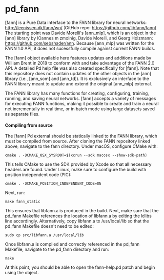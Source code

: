# pd_fann

[fann] is a Pure Data interface to the FANN library for neural networks: http://leenissen.dk/fann/wp/ (GitHub repo: https://github.com/libfann/fann). The starting point was Davide Morelli's [ann_mlp], which is an object in the [ann] library by IOannes m zmolnig, Davide Morelli, and Georg Holzmann: https://github.com/sebshader/ann. Because [ann_mlp] was written for the FANN 1.0 API, it does not sucessfully compile against current FANN builds.

The [fann] object available here features updates and additions made by William Brent in 2018 to conform with and take advantage of the FANN 2.0 API. A detailed Pd help file was also created specifically for [fann]. Note that this repository does not contain updates of the other objects in the [ann] library (i.e., [ann_som] and [ann_td]). It is exclusively an interface to the FANN library meant to update and extend the original [ann_mlp] external.

The FANN library has many functions for creating, configuring, training, running, and saving neural networks. [fann] accepts a variety of messages for executing FANN functions, making it possible to create and train a neural net incrementally in real time, or in batch mode using large datasets saved as separate files.

#### Compiling from source

The [fann] Pd external should be statically linked to the FANN library, which must be compiled from source. After cloning the FANN repository linked above, navigate to the fann directory. Under macOS, configure CMake with:

`cmake . -DCMAKE_OSX_SYSROOT=$(xcrun --sdk macosx --show-sdk-path)`

This tells CMake to use the SDK provided by Xcode so that all necessary headers are found. Under Linux, make sure to configure the build with position independent code (PIC):

`cmake . -DCMAKE_POSITION_INDEPENDENT_CODE=ON`

Next, run:

`make fann_static`

This ensures that libfann.a is produced in the build. Next, make sure that the pd\_fann Makefile references the location of libfann.a by editing the ldlibs line accordingly. Alternatively, copy libfann.a to /usr/local/lib so that the pd_fann Makefile doesn't need to be edited:

`sudo cp src/libfann.a /usr/local/lib`

Once libfann.a is compiled and correctly referenced in the pd\_fann Makefile, navigate to the pd\_fann directory and run:

`make`

At this point, you should be able to open the fann-help.pd patch and begin using the object.
